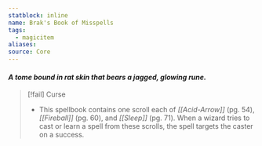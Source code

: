```yaml
---
statblock: inline
name: Brak's Book of Misspells
tags:
  - magicitem
aliases: 
source: Core
---
```

#### *A tome bound in rat skin that bears a jagged, glowing rune.*

>[!fail] Curse
>- This spellbook contains one scroll each of *[[Acid-Arrow]]* (pg. 54), *[[Fireball]]* (pg. 60), and *[[Sleep]]* (pg. 71). When a wizard tries to cast or learn a spell from these scrolls, the spell targets the caster on a success.

